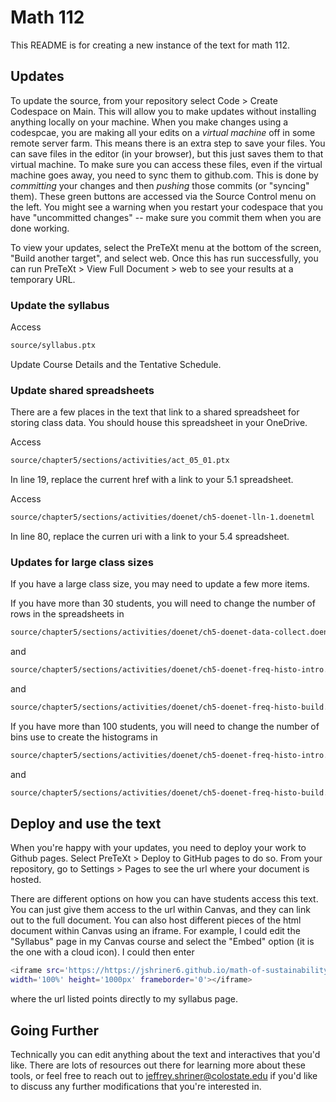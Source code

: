 # Math 112 

This README is for creating a new instance of the text for math 112. 

## Updates

To update the source, from your repository select Code > Create Codespace on Main. This will allow you to make updates 
without installing anything locally on your machine. When you make changes using a codespcae, you are making all your edits on a *virtual machine* off in some remote server farm.  This means there is an extra step to save your files.  You can save files in the editor (in your browser), but this just saves them to that virtual machine.  To make sure you can access these files, even if the virtual machine goes away, you need to sync them to github.com.  This is done by *committing* your changes and then *pushing* those commits (or "syncing" them). These green buttons are accessed via the Source Control menu on the left. You might see a warning when you restart your codespace that you have "uncommitted changes" -- make sure you commit them when you are done working.

To view your updates, select the PreTeXt menu at the bottom of the screen, "Build another target", and select web. Once this
has run successfully, you can run PreTeXt > View Full Document > web to see your results at a temporary URL. 

### Update the syllabus

Access 
``` bash
source/syllabus.ptx
```
Update Course Details and the Tentative Schedule.

### Update shared spreadsheets

There are a few places in the text that link to a shared spreadsheet for storing class data. You should house this spreadsheet
in your OneDrive. 

Access 
``` bash
source/chapter5/sections/activities/act_05_01.ptx
```
In line 19, replace the current href with a link to your 5.1 spreadsheet.

Access 
``` bash
source/chapter5/sections/activities/doenet/ch5-doenet-lln-1.doenetml
```
In line 80, replace the curren uri with a link
to your 5.4 spreadsheet.

### Updates for large class sizes

If you have a large class size, you may need to update a few more items.

If you have more than 30 students, you will need to change the number of rows in the spreadsheets in 

``` bash
source/chapter5/sections/activities/doenet/ch5-doenet-data-collect.doenetml
```
and 

``` bash
source/chapter5/sections/activities/doenet/ch5-doenet-freq-histo-intro.doenetml
```

and 

``` bash
source/chapter5/sections/activities/doenet/ch5-doenet-freq-histo-build.doenetml (lines 6 and 111)
```

If you have more than 100 students, you will need to change the number of bins use to create the histograms in

``` bash
source/chapter5/sections/activities/doenet/ch5-doenet-freq-histo-intro.doenetml (lines 34 -- 88)
```

and 

``` bash
source/chapter5/sections/activities/doenet/ch5-doenet-freq-histo-build.doenetml (lines 30 -- 84 and lines 135 -- 189)
```

## Deploy and use the text

When you're happy with your updates, you need to deploy your work to Github pages. Select PreTeXt > Deploy to GitHub pages to do so. From your repository, go to Settings > Pages to see the url where your document is hosted. 

There are different options on how you can have students access this text. You can just give them access to the url within Canvas, and they can link out to the full document. You can also host different pieces of the html document within Canvas using an iframe. For example, I could edit the "Syllabus" page in my Canvas course and select the "Embed" option (it is the one with a cloud icon). I could then enter 

```bash
<iframe src='https://https://jshriner6.github.io/math-of-sustainability/pref-syllabus.html?embed'
width='100%' height='1000px' frameborder='0'></iframe> 
```
where the url listed points directly to my syllabus page.

## Going Further

Technically you can edit anything about the text and interactives that you'd like. There are lots of resources out there for learning more about these tools, or feel free to reach out to jeffrey.shriner@colostate.edu if you'd like to discuss any further modifications that you're interested in.
